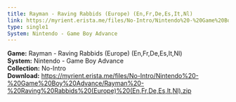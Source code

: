 ```yaml
---
title: Rayman - Raving Rabbids (Europe) (En,Fr,De,Es,It,Nl)
link: https://myrient.erista.me/files/No-Intro/Nintendo%20-%20Game%20Boy%20Advance/Rayman%20-%20Raving%20Rabbids%20(Europe)%20(En,Fr,De,Es,It,Nl).zip
type: single1
System: Nintendo - Game Boy Advance
---
```

<b>Game:</b> Rayman - Raving Rabbids (Europe) (En,Fr,De,Es,It,Nl)<br>
<b>System:</b> Nintendo - Game Boy Advance<br>
<b>Collection:</b> No-Intro<br>
<b>Download:</b> https://myrient.erista.me/files/No-Intro/Nintendo%20-%20Game%20Boy%20Advance/Rayman%20-%20Raving%20Rabbids%20(Europe)%20(En,Fr,De,Es,It,Nl).zip
